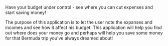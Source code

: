 Have your budget under control - see where you can cut expenses and start saving money! 

The purpose of this application is to let the user note the expanses and incomes and see how it affect his budget. This application will help you find out where does your money go and perhaps will help you save some money for that Bermuda trip you've always dreamed about!  
